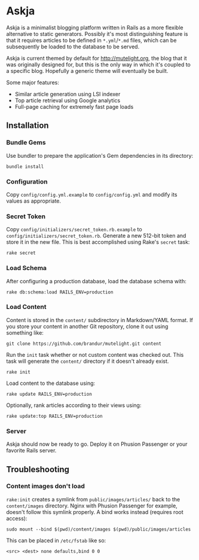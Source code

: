Askja
=====

Askja is a minimalist blogging platform written in Rails as a more flexible
alternative to static generators. Possibly it's most distinguishing feature is
that it requires articles to be defined in `*.yml`/`*.md` files, which can be
subsequently be loaded to the database to be served.

Askja is current themed by default for http://mutelight.org, the blog that it
was originally designed for, but this is the only way in which it's coupled to
a specific blog. Hopefully a generic theme will eventually be built.

Some major features:

* Similar article generation using LSI indexer
* Top article retrieval using Google analytics
* Full-page caching for extremely fast page loads

Installation
------------

### Bundle Gems

Use bundler to prepare the application's Gem dependencies in its directory:

    bundle install

### Configuration

Copy `config/config.yml.example` to `config/config.yml` and modify its values as appropriate.

### Secret Token

Copy `config/initializers/secret_token.rb.example` to `config/initializers/secret_token.rb`. Generate a new 512-bit token and store it in the new file. This is best accomplished using Rake's `secret` task:

    rake secret

### Load Schema

After configuring a production database, load the database schema with:

    rake db:schema:load RAILS_ENV=production

### Load Content

Content is stored in the `content/` subdirectory in Markdown/YAML format. If
you store your content in another Git repository, clone it out using something
like:

    git clone https://github.com/brandur/mutelight.git content

Run the `init` task whether or not custom content was checked out. This task
will generate the `content/` directory if it doesn't already exist.

    rake init

Load content to the database using:

    rake update RAILS_ENV=production

Optionally, rank articles according to their views using:

    rake update:top RAILS_ENV=production

### Server

Askja should now be ready to go. Deploy it on Phusion Passenger or your 
favorite Rails server.

Troubleshooting
---------------

### Content images don't load

`rake:init` creates a symlink from `public/images/articles/` back to the
`content/images` directory. Nginx with Phusion Passenger for example, doesn't
follow this symlink properly. A bind works instead (requires root access):

    sudo mount --bind $(pwd)/content/images $(pwd)/public/images/articles

This can be placed in `/etc/fstab` like so:

    <src> <dest> none defaults,bind 0 0
